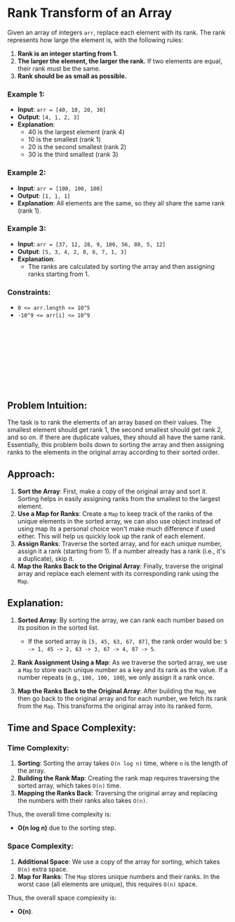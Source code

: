 
# Rank Transform of an Array

Given an array of integers `arr`, replace each element with its rank. The rank represents how large the element is, with the following rules:

1. **Rank is an integer starting from 1.**
2. **The larger the element, the larger the rank.** If two elements are equal, their rank must be the same.
3. **Rank should be as small as possible.**


### Example 1:

- **Input**: `arr = [40, 10, 20, 30]`
- **Output**: `[4, 1, 2, 3]`
- **Explanation**: 
    - 40 is the largest element (rank 4)
    - 10 is the smallest (rank 1)
    - 20 is the second smallest (rank 2)
    - 30 is the third smallest (rank 3)

### Example 2:

- **Input**: `arr = [100, 100, 100]`
- **Output**: `[1, 1, 1]`
- **Explanation**: All elements are the same, so they all share the same rank (rank 1).

### Example 3:

- **Input**: `arr = [37, 12, 28, 9, 100, 56, 80, 5, 12]`
- **Output**: `[5, 3, 4, 2, 8, 6, 7, 1, 3]`
- **Explanation**:
    - The ranks are calculated by sorting the array and then assigning ranks starting from 1.

### Constraints:

- `0 <= arr.length <= 10^5`
- `-10^9 <= arr[i] <= 10^9`


&nbsp;

&nbsp;

&nbsp;

&nbsp;

&nbsp;


## Problem Intuition:

The task is to rank the elements of an array based on their values. The smallest element should get rank 1, the second smallest should get rank 2, and so on. If there are duplicate values, they should all have the same rank. Essentially, this problem boils down to sorting the array and then assigning ranks to the elements in the original array according to their sorted order.

## Approach:

1. **Sort the Array**: First, make a copy of the original array and sort it. Sorting helps in easily assigning ranks from the smallest to the largest element.
2. **Use a Map for Ranks**: Create a `Map` to keep track of the ranks of the unique elements in the sorted array, we can also use object instead of using map its a personal choice won't make much difference if used either. This will help us quickly look up the rank of each element.
3. **Assign Ranks**: Traverse the sorted array, and for each unique number, assign it a rank (starting from 1). If a number already has a rank (i.e., it's a duplicate), skip it.
4. **Map the Ranks Back to the Original Array**: Finally, traverse the original array and replace each element with its corresponding rank using the `Map`.

## Explanation:

1. **Sorted Array**: By sorting the array, we can rank each number based on its position in the sorted list. 
   - If the sorted array is `[5, 45, 63, 67, 87]`, the rank order would be: `5 -> 1, 45 -> 2, 63 -> 3, 67 -> 4, 87 -> 5`.
   
2. **Rank Assignment Using a Map**: As we traverse the sorted array, we use a `Map` to store each unique number as a key and its rank as the value. If a number repeats (e.g., `100, 100, 100`), we only assign it a rank once.

3. **Map the Ranks Back to the Original Array**: After building the `Map`, we then go back to the original array and for each number, we fetch its rank from the `Map`. This transforms the original array into its ranked form.

## Time and Space Complexity:

### Time Complexity:
1. **Sorting**: Sorting the array takes `O(n log n)` time, where `n` is the length of the array.
2. **Building the Rank Map**: Creating the rank map requires traversing the sorted array, which takes `O(n)` time.
3. **Mapping the Ranks Back**: Traversing the original array and replacing the numbers with their ranks also takes `O(n)`.

Thus, the overall time complexity is:
- **O(n log n)** due to the sorting step.

### Space Complexity:
1. **Additional Space**: We use a copy of the array for sorting, which takes `O(n)` extra space.
2. **Map for Ranks**: The `Map` stores unique numbers and their ranks. In the worst case (all elements are unique), this requires `O(n)` space.

Thus, the overall space complexity is:
- **O(n)**.
